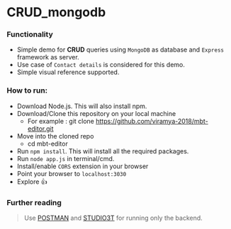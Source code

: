 # CRUD_mongodb

### Functionality
- Simple demo for **CRUD** queries using `MongoDB` as database and `Express` framework as server.
- Use case of `Contact details` is considered for this demo.
- Simple visual reference supported.

### How to run:
- Download Node.js. This will also install npm.
- Download/Clone this repository on your local machine
  - For example : git clone https://github.com/viramya-2018/mbt-editor.git
- Move into the cloned repo
  - cd mbt-editor
- Run `npm install`. This will install all the required packages.
- Run `node app.js` in terminal/cmd.
- Install/enable `CORS` extension in your browser
- Point your browser to `localhost:3030`
- Explore :+1:

### Further reading
> Use [POSTMAN](https://www.getpostman.com/) and [STUDIO3T](https://studio3t.com/) for running only the backend.
